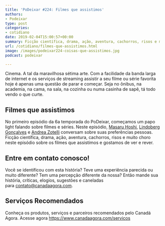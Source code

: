 ```yaml
---
title: 'PoDeixar #224: Filmes que assistimos'
authors:
- Podeixar
type: post
categories:
- cotidiano
date: 2019-02-04T15:00:57+00:00
summary: Ficção científica, drama, ação, aventura, cachorros, risos e muito choro neste episódio sobre os filmes que assistimos e gostamos de ver e rever.
url: /cotidiano/filmes-que-assistimos.html
image: /images/podeixar224-coisas-que-assistimos.jpg
podcast: podeixar

---
```

Cinema. A tal da maravilhosa sétima arte. Com a facilidade da banda larga de internet e os serviços de streaming assistir a seu filme ou série favorita hoje é apenas uma questão de parar e começar. Seja no ônibus, na academia, na cama, na sala, na cozinha ou numa casinha de sapê, tá todo vendo o que curte.

## Filmes que assistimos

No primeiro episódio da 6a temporada do PoDeixar, começamos um papo light falando sobre filmes e séries. Neste episódio, [Masaru Hoshi][1], [Lindoberg Gonçalves][2] e [Andrea Zotelli][3] conversam sobre suas preferências pessoas. Ficção científica, drama, ação, aventura, cachorros, risos e muito choro neste episódio sobre os filmes que assistimos e gostamos de ver e rever.

## Entre em contato conosco!

Você se identificou com esta história? Teve uma experiência parecida ou muito diferente? Tem&nbsp;uma percepção diferente da nossa? Então mande sua história, críticas, elogios, sugestões e caneladas para&nbsp;<contato@canadaagora.com>.

## Serviços Recomendados

Conheça os produtos, serviços e parceiros recomendados pelo Canadá Agora. Acesse agora&nbsp;<https://www.canadaagora.com/servicos>

 [1]: /japa
 [2]: /berg
 [3]: /andreazotelli